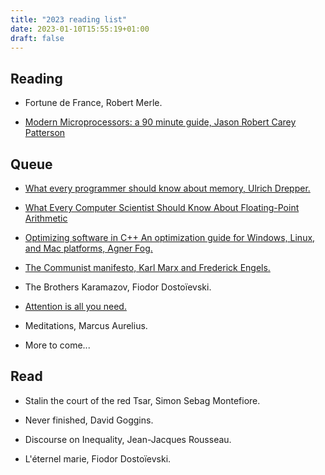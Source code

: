 ```yaml
---
title: "2023 reading list"
date: 2023-01-10T15:55:19+01:00
draft: false
---
```


## Reading

- Fortune de France, Robert Merle.

- [Modern Microprocessors: a 90 minute guide, Jason Robert Carey Patterson](https://www.lighterra.com/papers/modernmicroprocessors/)

## Queue

- [What every programmer should know about memory, Ulrich Drepper.](https://people.freebsd.org/~lstewart/articles/cpumemory.pdf)

- [What Every Computer Scientist Should Know About
Floating-Point Arithmetic](https://www.itu.dk/~sestoft/bachelor/IEEE754_article.pdf)

- [Optimizing software in C++
An optimization guide for Windows, Linux, and Mac
platforms, Agner Fog.](https://www.agner.org/optimize/optimizing_cpp.pdf)

- [The Communist manifesto, Karl Marx and Frederick Engels.](https://www.marxists.org/archive/marx/works/download/pdf/Manifesto.pdf)

- The Brothers Karamazov, Fiodor Dostoïevski.

- [Attention is all you need.](https://arxiv.org/pdf/1706.03762.pdf)

- Meditations, Marcus Aurelius.

- More to come...

## Read

- Stalin the court of the red Tsar, Simon Sebag Montefiore.

- Never finished, David Goggins.

- Discourse on Inequality, Jean-Jacques Rousseau.

- L'éternel marie, Fiodor Dostoïevski.
